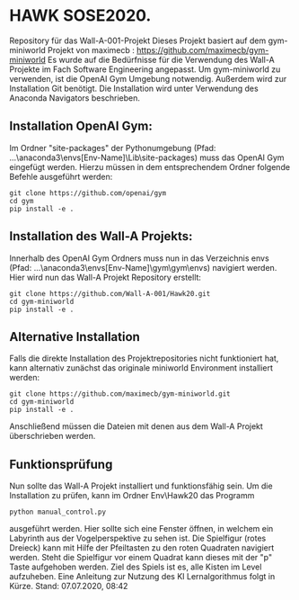 # HAWK SOSE2020.
Repository für das Wall-A-001-Projekt
Dieses Projekt basiert auf dem gym-miniworld Projekt von maximecb : https://github.com/maximecb/gym-miniworld
Es wurde auf die Bedürfnisse für die Verwendung des Wall-A Projekte im Fach Software Engineering angepasst.
Um gym-miniworld zu verwenden, ist die OpenAI Gym Umgebung notwendig. Außerdem wird zur Installation Git benötigt.
Die Installation wird unter Verwendung des Anaconda Navigators beschrieben.
## Installation OpenAI Gym:
Im Ordner "site-packages" der Pythonumgebung (Pfad: ...\anaconda3\envs\[Env-Name]\Lib\site-packages) muss das OpenAI Gym eingefügt werden.
Hierzu müssen in dem entsprechendem Ordner folgende Befehle ausgeführt werden:
```
git clone https://github.com/openai/gym
cd gym
pip install -e .
```
## Installation des Wall-A Projekts:
Innerhalb des OpenAI Gym Ordners muss nun in das Verzeichnis envs (Pfad: ...\anaconda3\envs\[Env-Name]\gym\gym\envs) navigiert werden.
Hier wird nun das Wall-A Projekt Repository erstellt:
```
git clone https://github.com/Wall-A-001/Hawk20.git
cd gym-miniworld
pip install -e .
```
## Alternative Installation
Falls die direkte Installation des Projektrepositories nicht funktioniert hat, kann alternativ zunächst das originale
miniworld Environment installiert werden:
```
git clone https://github.com/maximecb/gym-miniworld.git
cd gym-miniworld
pip install -e .
```
Anschließend müssen die Dateien mit denen aus dem Wall-A Projekt überschrieben werden.
## Funktionsprüfung    
Nun sollte das Wall-A Projekt installiert und funktionsfähig sein.
Um die Installation zu prüfen, kann im Ordner Env\Hawk20 das Programm
```
python manual_control.py
```
ausgeführt werden. Hier sollte sich eine Fenster öffnen, in welchem ein Labyrinth aus der Vogelperspektive zu sehen ist.
Die Spielfigur (rotes Dreieck) kann mit Hilfe der Pfeiltasten zu den roten Quadraten navigiert werden.
Steht die Spielfigur vor einem Quadrat kann dieses mit der "p" Taste aufgehoben werden.
Ziel des Spiels ist es, alle Kisten im Level aufzuheben.
Eine Anleitung zur Nutzung des KI Lernalgorithmus folgt in Kürze.
Stand: 07.07.2020, 08:42
